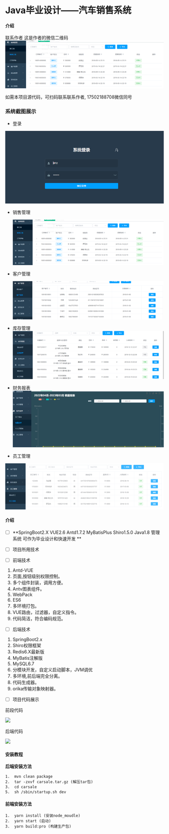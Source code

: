 # Java毕业设计——汽车销售系统  

#### 介绍

联系作者
这是作者的微信二维码![输入图片说明](1.png)


如需本项目源代码，可扫码联系联系作者,
17502188708微信同号

 

### 系统截图展示


 - 登录 

  ![输入图片说明](0.png)

- 销售管理

  ![输入图片说明](1.png)

- 客户管理

  ![输入图片说明](2.png)

- 库存管理
![输入图片说明](3.png)

- 财务报表
![输入图片说明](4.png)

  

- 员工管理

![输入图片说明](5.png)



####  介绍

- [ ] **SpringBoot2.X VUE2.6 Antd1.7.2 MyBatisPlus Shiro1.5.0 Java1.8 管理系统  可作为毕业设计和快速开发 **

- [ ] 项目所用技术

- [ ]  前端技术

  1. Antd-VUE
  2. 页面,按钮级别权限控制。
  3. 多个组件封装，调用方便。
  4. Antv图表组件。
  5. WebPack
  6. ES6
  7. 多环境打包。
  8. VUE路由，过滤器，自定义指令。
  9. 代码简洁，符合编码规范。

- [ ]  后端技术

  1. SpringBoot2.x
  2. Shiro权限框架
  3. Redis6.X最新版
  4. MyBatis注解版
  5. MySQL6.7
  6. 分模块开发，自定义启动脚本，JVM调优
  7. 多环境,前后端完全分离。
  8. 代码生成器。
  9. orika传输对象映射器。

- [ ]   项目代码展示

   前段代码

  ![](C:\Users\Henry\Desktop\fsdownload\6.png)

  后端代码

  ![](C:\Users\Henry\Desktop\fsdownload\7.png)

#### 

####  安装教程

 **后端安装方法**

```
1.  mvn clean package
2.  tar -zxvf carsale.tar.gz (解压tar包)
3.  cd carsale
5.  sh /sbin/startup.sh dev
```

####  前端安装方法

```
1.  yarn install (安装node_moudle)
2.  yarn start (启动)
3.  yarn build:pro (构建生产包)
```



